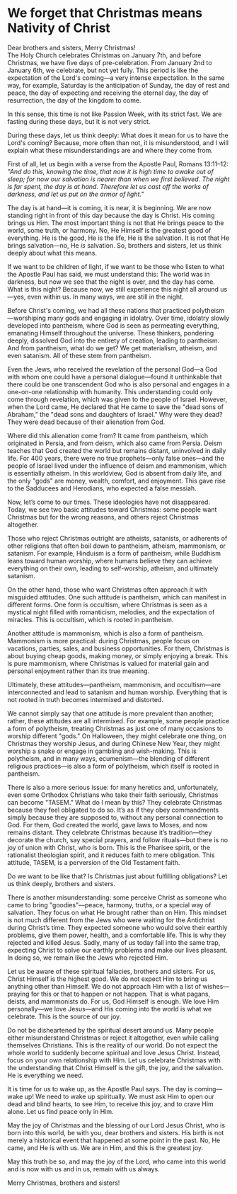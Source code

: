 # We forget that Christmas means Nativity of Christ

Dear brothers and sisters, Merry Christmas!  
The Holy Church celebrates Christmas on January 7th, and before Christmas, we have five days of pre-celebration. From January 2nd to January 6th, we celebrate, but not yet fully. This period is like the expectation of the Lord's coming—a very intense expectation. In the same way, for example, Saturday is the anticipation of Sunday, the day of rest and peace, the day of expecting and receiving the eternal day, the day of resurrection, the day of the kingdom to come.  

In this sense, this time is not like Passion Week, with its strict fast. We are fasting during these days, but it is not very strict.  

During these days, let us think deeply: What does it mean for us to have the Lord's coming? Because, more often than not, it is misunderstood, and I will explain what these misunderstandings are and where they come from.  

First of all, let us begin with a verse from the Apostle Paul, Romans 13:11–12:  
*"And do this, knowing the time, that now it is high time to awake out of sleep; for now our salvation is nearer than when we first believed. The night is far spent, the day is at hand. Therefore let us cast off the works of darkness, and let us put on the armor of light."*  

The day is at hand—it is coming, it is near, it is beginning. We are now standing right in front of this day because the day is Christ. His coming brings us Him. The most important thing is not that He brings peace to the world, some truth, or harmony. No, He Himself is the greatest good of everything. He is the good, He is the life, He is the salvation. It is not that He brings salvation—no, He *is* salvation. So, brothers and sisters, let us think deeply about what this means.  

If we want to be children of light, if we want to be those who listen to what the Apostle Paul has said, we must understand this: The world was in darkness, but now we see that the night is over, and the day has come. What is this night? Because now, we still experience this night all around us—yes, even within us. In many ways, we are still in the night.

Before Christ's coming, we had all these nations that practiced polytheism—worshiping many gods and engaging in idolatry. Over time, idolatry slowly developed into pantheism, where God is seen as permeating everything, emanating Himself throughout the universe. These thinkers, pondering deeply, dissolved God into the entirety of creation, leading to pantheism. And from pantheism, what do we get? We get materialism, atheism, and even satanism. All of these stem from pantheism.  

Even the Jews, who received the revelation of the personal God—a God with whom one could have a personal dialogue—found it unthinkable that there could be one transcendent God who is also personal and engages in a one-on-one relationship with humanity. This understanding could only come through revelation, which was given to the people of Israel. However, when the Lord came, He declared that He came to save the "dead sons of Abraham," the "dead sons and daughters of Israel." Why were they dead? They were dead because of their alienation from God.  

Where did this alienation come from? It came from pantheism, which originated in Persia, and from deism, which also came from Persia. Deism teaches that God created the world but remains distant, uninvolved in daily life. For 400 years, there were no true prophets—only false ones—and the people of Israel lived under the influence of deism and mammonism, which is essentially atheism. In this worldview, God is absent from daily life, and the only "gods" are money, wealth, comfort, and enjoyment. This gave rise to the Sadducees and Herodians, who expected a false messiah.  

Now, let’s come to our times. These ideologies have not disappeared. Today, we see two basic attitudes toward Christmas: some people want Christmas but for the wrong reasons, and others reject Christmas altogether.  

Those who reject Christmas outright are atheists, satanists, or adherents of other religions that often boil down to pantheism, atheism, mammonism, or satanism. For example, Hinduism is a form of pantheism, while Buddhism leans toward human worship, where humans believe they can achieve everything on their own, leading to self-worship, atheism, and ultimately satanism.  

On the other hand, those who want Christmas often approach it with misguided attitudes. One such attitude is pantheism, which can manifest in different forms. One form is occultism, where Christmas is seen as a mystical night filled with romanticism, melodies, and the expectation of miracles. This is occultism, which is rooted in pantheism.  

Another attitude is mammonism, which is also a form of pantheism. Mammonism is more practical: during Christmas, people focus on vacations, parties, sales, and business opportunities. For them, Christmas is about buying cheap goods, making money, or simply enjoying a break. This is pure mammonism, where Christmas is valued for material gain and personal enjoyment rather than its true meaning.  

Ultimately, these attitudes—pantheism, mammonism, and occultism—are interconnected and lead to satanism and human worship. Everything that is not rooted in truth becomes intermixed and distorted.

We cannot simply say that one attitude is more prevalent than another; rather, these attitudes are all intermixed. For example, some people practice a form of polytheism, treating Christmas as just one of many occasions to worship different "gods." On Halloween, they might celebrate one thing, on Christmas they worship Jesus, and during Chinese New Year, they might worship a snake or engage in gambling and wish-making. This is polytheism, and in many ways, ecumenism—the blending of different religious practices—is also a form of polytheism, which itself is rooted in pantheism.  

There is also a more serious issue: for many heretics and, unfortunately, even some Orthodox Christians who take their faith seriously, Christmas can become "TASEM." What do I mean by this? They celebrate Christmas because they feel obligated to do so. It’s as if they obey commandments simply because they are supposed to, without any personal connection to God. For them, God created the world, gave laws to Moses, and now remains distant. They celebrate Christmas because it’s tradition—they decorate the church, say special prayers, and follow rituals—but there is no joy of union with Christ, who is born. This is the Pharisee spirit, or the rationalist theologian spirit, and it reduces faith to mere obligation. This attitude, TASEM, is a perversion of the Old Testament faith.  

Do we want to be like that? Is Christmas just about fulfilling obligations? Let us think deeply, brothers and sisters.  

There is another misunderstanding: some perceive Christ as someone who came to bring "goodies"—peace, harmony, truths, or a special way of salvation. They focus on what He brought rather than on Him. This mindset is not much different from the Jews who were waiting for the Antichrist during Christ’s time. They expected someone who would solve their earthly problems, give them power, health, and a comfortable life. This is why they rejected and killed Jesus. Sadly, many of us today fall into the same trap, expecting Christ to solve our earthly problems and make our lives pleasant. In doing so, we remain like the Jews who rejected Him.  

Let us be aware of these spiritual fallacies, brothers and sisters. For us, Christ Himself is the highest good. We do not expect Him to bring us anything other than Himself. We do not approach Him with a list of wishes—praying for this or that to happen or not happen. That is what pagans, deists, and mammonists do. For us, God Himself is enough. We love Him personally—we love Jesus—and His coming into the world is what we celebrate. This is the source of our joy.  

Do not be disheartened by the spiritual desert around us. Many people either misunderstand Christmas or reject it altogether, even while calling themselves Christians. This is the reality of our world. Do not expect the whole world to suddenly become spiritual and love Jesus Christ. Instead, focus on your own relationship with Him. Let us celebrate Christmas with the understanding that Christ Himself is the gift, the joy, and the salvation. He is everything we need.

It is time for us to wake up, as the Apostle Paul says. The day is coming—wake up! We need to wake up spiritually. We must ask Him to open our dead and blind hearts, to see Him, to receive this joy, and to crave Him alone. Let us find peace only in Him.  

May the joy of Christmas and the blessing of our Lord Jesus Christ, who is born into this world, be with you, dear brothers and sisters. His birth is not merely a historical event that happened at some point in the past. No, He came, and He is with us. We are in Him, and this is the greatest joy.  

May this truth be so, and may the joy of the Lord, who came into this world and is now with us and in us, remain with us always.  

Merry Christmas, brothers and sisters!

